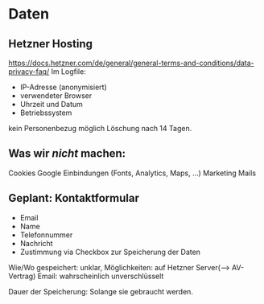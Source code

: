 # Daten

## Hetzner Hosting
https://docs.hetzner.com/de/general/general-terms-and-conditions/data-privacy-faq/
Im Logfile:
- IP-Adresse (anonymisiert)
- verwendeter Browser
- Uhrzeit und Datum
- Betriebssystem

kein Personenbezug möglich
Löschung nach 14 Tagen.

## Was wir *nicht* machen:
Cookies
Google Einbindungen (Fonts, Analytics, Maps, ...)
Marketing Mails

## Geplant: Kontaktformular
- Email
- Name
- Telefonnummer
- Nachricht
- Zustimmung via Checkbox zur Speicherung der Daten

Wie/Wo gespeichert: unklar, 
    Möglichkeiten: auf Hetzner Server(--> AV-Vertrag)
    Email: wahrscheinlich unverschlüsselt

Dauer der Speicherung: Solange sie gebraucht werden.

